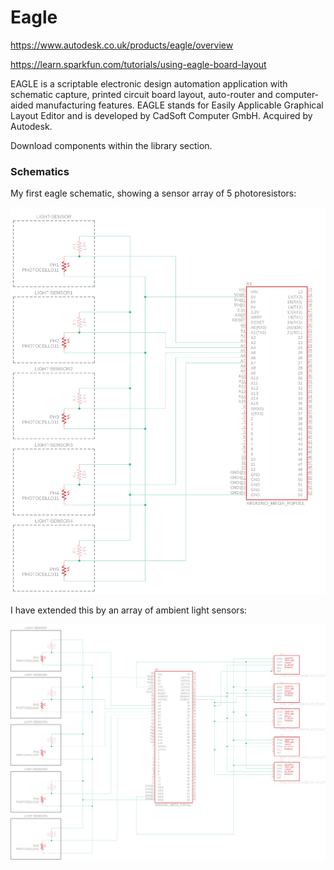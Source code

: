 # Eagle

https://www.autodesk.co.uk/products/eagle/overview

https://learn.sparkfun.com/tutorials/using-eagle-board-layout

EAGLE is a scriptable electronic design automation application with schematic capture, printed circuit board layout, auto-router and computer-aided manufacturing features. EAGLE stands for Easily Applicable Graphical Layout Editor and is developed by CadSoft Computer GmbH. Acquired by Autodesk.

Download components within the library section.

### Schematics

My first eagle schematic, showing a sensor array of 5 photoresistors:

![Schematic](schematic-1.png)

I have extended this by an array of ambient light sensors:

![Schematic](schematic-2.png)

